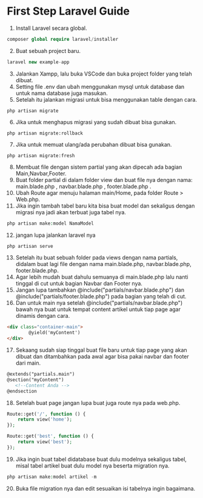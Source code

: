 # First Step Laravel Guide

1. Install Laravel secara global.
```php
composer global require laravel/installer
```

2. Buat sebuah project baru.
```php
laravel new example-app
```

3. Jalankan Xampp, lalu buka VSCode dan buka project folder yang telah dibuat.
4. Setting file .env dan ubah menggunakan mysql untuk database dan untuk nama database juga masukan.
5. Setelah itu jalankan migrasi untuk bisa menggunakan table dengan cara.
```blade
php artisan migrate
```

6. Jika untuk menghapus migrasi yang sudah dibuat bisa gunakan.
```blade
php artisan migrate:rollback
```

7. Jika untuk memuat ulang/ada perubahan dibuat bisa gunakan.
```blade
php artisan migrate:fresh
```

8. Membuat file dengan sistem partial yang akan dipecah ada bagian Main,Navbar,Footer.
9. Buat folder partial di dalam folder view dan buat file nya dengan nama: main.blade.php , navbar.blade.php , footer.blade.php .
10. Ubah Route agar menuju halaman main/Home, pada folder Route > Web.php.
11. Jika ingin tambah tabel baru kita bisa buat model dan sekaligus dengan migrasi nya jadi akan terbuat juga tabel nya.
```php
php artisan make:model NamaModel
```

12. jangan lupa jalankan laravel nya
```php
php artisan serve
```

13. Setelah itu buat sebuah folder pada views dengan nama partials, didalam buat lagi file dengan nama main.blade.php, navbar.blade.php, footer.blade.php.
14. Agar lebih mudah buat dahulu semuanya di main.blade.php lalu nanti tinggal di cut untuk bagian Navbar dan Footer nya.
15. Jangan lupa tambahkan @include("partials/navbar.blade.php") dan @include("partials/footer.blade.php") pada bagian yang telah di cut.
16. Dan untuk main nya setelah @include("partials/navbar.blade.php") bawah nya buat untuk tempat content artikel untuk tiap page agar dinamis dengan cara.
```html
<div class="container-main">
        @yield('myContent')
</div>
```

17. Sekaang sudah siap tinggal buat file baru untuk tiap page yang akan dibuat dan ditambahkan pada awal agar bisa pakai navbar dan footer dari main.
```html
@extends("partials.main")
@section("myContent")
   <!--Content Anda -->
@endsection
```

18. Setelah buat page jangan lupa buat juga route nya pada web.php.
```php
Route::get('/', function () {
    return view('home');
});

Route::get('best', function () {
    return view('best');
});
```

19. Jika ingin buat tabel didatabase buat dulu modelnya sekaligus tabel, misal tabel artikel buat dulu model nya beserta migration nya.
```php
php artisan make:model artikel -m
```

20. Buka file migration nya dan edit sesuaikan isi tabelnya ingin bagaimana.
